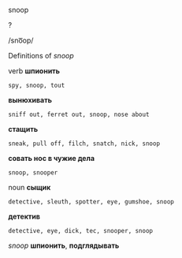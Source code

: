snoop

?

/sno͞op/

Definitions of _snoop_

verb
**шпионить**

    spy, snoop, tout
**вынюхивать**

    sniff out, ferret out, snoop, nose about
**стащить**

    sneak, pull off, filch, snatch, nick, snoop
**совать нос в чужие дела**

    snoop, snooper

noun
**сыщик**

    detective, sleuth, spotter, eye, gumshoe, snoop
**детектив**

    detective, eye, dick, tec, snooper, snoop

_snoop_
**шпионить**, **подглядывать**